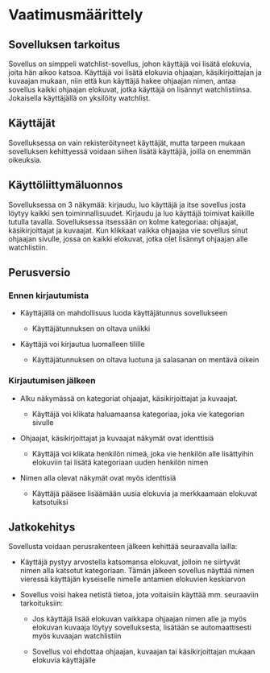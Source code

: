 # Vaatimusmäärittely
## Sovelluksen tarkoitus
Sovellus on simppeli watchlist-sovellus, johon käyttäjä voi lisätä elokuvia, joita hän aikoo katsoa. Käyttäjä voi lisätä elokuvia ohjaajan, käsikirjoittajan ja kuvaajan mukaan, niin että kun käyttäjä hakee ohjaajan nimen, antaa sovellus kaikki ohjaajan elokuvat, jotka käyttäjä on lisännyt watchlistiinsa. Jokaisella käyttäjällä on yksilöity watchlist.
## Käyttäjät
Sovelluksessa on vain rekisteröityneet käyttäjät, mutta tarpeen mukaan sovelluksen kehittyessä voidaan siihen lisätä käyttäjiä, joilla on enemmän oikeuksia.
## Käyttöliittymäluonnos
Sovelluksessa on 3 näkymää: kirjaudu, luo käyttäjä ja itse sovellus josta löytyy kaikki sen toiminnallisuudet. Kirjaudu ja luo käyttäjä toimivat kaikille tutulla tavalla. Sovelluksessa itsessään on kolme kategoriaa: ohjaajat, käsikirjoittajat ja kuvaajat. Kun klikkaat vaikka ohjaajaa vie sovellus sinut ohjaajan sivulle, jossa on kaikki elokuvat, jotka olet lisännyt ohjaajan alle watchlistiin.
## Perusversio
### Ennen kirjautumista
* Käyttäjällä on mahdollisuus luoda käyttäjätunnus sovellukseen

	* Käyttäjätunnuksen on oltava uniikki

* Käyttäjä voi kirjautua luomalleen tilille
	
	* Käyttäjätunnuksen on oltava luotuna ja salasanan on mentävä oikein

### Kirjautumisen jälkeen
* Alku näkymässä on kategoriat ohjaajat, käsikirjoittajat ja kuvaajat.
	
	* Käyttäjä voi klikata haluamaansa kategoriaa, joka vie kategorian sivulle

* Ohjaajat, käsikirjoittajat ja kuvaajat näkymät ovat identtisiä

	* Käyttäjä voi klikata henkilön nimeä, joka vie henkilön alle lisättyihin elokuviin tai lisätä kategoriaan uuden henkilön nimen

* Nimen alla olevat näkymät ovat myös identtisiä

	* Käyttäjä pääsee lisäämään uusia elokuvia ja merkkaamaan elokuvat katsotuiksi
## Jatkokehitys
Sovellusta voidaan perusrakenteen jälkeen kehittää seuraavalla lailla:
 
* Käyttäjä pystyy arvostella katsomansa elokuvat, jolloin ne siirtyvät nimen alla katsotut kategoriaan. Tämän jälkeen sovellus näyttää nimen vieressä käyttäjän kyseiselle nimelle antamien elokuvien keskiarvon
* Sovellus voisi hakea netistä tietoa, jota voitaisiin käyttää mm. seuraaviin tarkoituksiin:
	
	* Jos käyttäjä lisää elokuvan vaikkapa ohjaajan nimen alle ja myös elokuvan kuvaaja löytyy sovelluksesta, lisätään se automaattisesti myös kuvaajan watchlistiin
	
	* Sovellus voi ehdottaa ohjaajan, kuvaajan tai käsikirjoittajan mukaan elokuvia käyttäjälle
	  
	  
